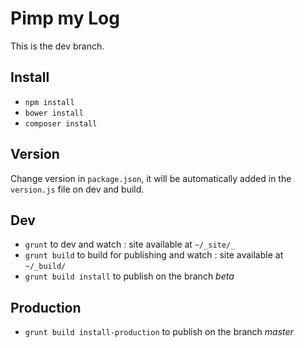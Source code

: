 Pimp my Log 
===========

This is the dev branch.

## Install

- `npm install`
- `bower install`
- `composer install`

## Version

Change version in `package.json`, it will be automatically added in the `version.js` file on dev and build.

## Dev

- `grunt` to dev and watch : site available at `~/_site/_`
- `grunt build` to build for publishing and watch : site available at `~/_build/`
- `grunt build install` to publish on the branch *beta*

## Production

- `grunt build install-production` to publish on the branch *master*

